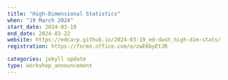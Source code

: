 ```yaml
---
title: "High-Dimensional Statistics"
when: "19 March 2024"
start_date: 2024-03-19
end_date: 2024-03-22
website: https://edcarp.github.io/2024-03-19_ed-dash_high-dim-stats/
registration: https://forms.office.com/e/zwE6byEtJR

categories: jekyll update
type: workshop_announcement
---
```

